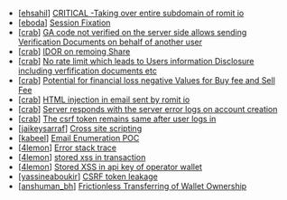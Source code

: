 * [[ehsahil](https://hackerone.com/ehsahil)] [ CRITICAL -Taking over entire subdomain of romit io](https://hackerone.com/reports/173681)
* [[eboda](https://hackerone.com/eboda)] [Session Fixation](https://hackerone.com/reports/135797)
* [[crab](https://hackerone.com/crab)] [GA code not verified on the server side allows sending Verification Documents on behalf of another user](https://hackerone.com/reports/77076)
* [[crab](https://hackerone.com/crab)] [IDOR on remoing Share](https://hackerone.com/reports/85720)
* [[crab](https://hackerone.com/crab)] [No rate limit which leads to Users information Disclosure including verfification documents etc ](https://hackerone.com/reports/75702)
* [[crab](https://hackerone.com/crab)] [Potential for financial loss negative Values for Buy fee and Sell Fee ](https://hackerone.com/reports/74147)
* [[crab](https://hackerone.com/crab)] [HTML injection in email sent by romit io](https://hackerone.com/reports/57914)
* [[crab](https://hackerone.com/crab)] [Server responds with the server error logs on account creation](https://hackerone.com/reports/57692)
* [[crab](https://hackerone.com/crab)] [The csrf token remains same after user logs in](https://hackerone.com/reports/49974)
* [[jaikeysarraf](https://hackerone.com/jaikeysarraf)] [Cross site scripting](https://hackerone.com/reports/63888)
* [[kabeel](https://hackerone.com/kabeel)] [Email Enumeration POC ](https://hackerone.com/reports/47627)
* [[4lemon](https://hackerone.com/4lemon)] [Error stack trace](https://hackerone.com/reports/41469)
* [[4lemon](https://hackerone.com/4lemon)] [stored xss in transaction](https://hackerone.com/reports/42161)
* [[4lemon](https://hackerone.com/4lemon)] [Stored XSS in api key of operator wallet](https://hackerone.com/reports/41758)
* [[yassineaboukir](https://hackerone.com/yassineaboukir)] [CSRF token leakage](https://hackerone.com/reports/46736)
* [[anshuman_bh](https://hackerone.com/anshuman_bh)] [Frictionless Transferring of Wallet Ownership](https://hackerone.com/reports/46618)
